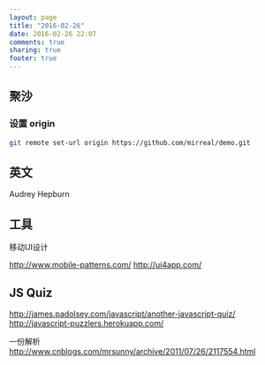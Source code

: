 ```yaml
---
layout: page
title: "2016-02-26"
date: 2016-02-26 22:07
comments: true
sharing: true
footer: true
---
```


## 聚沙

### 设置 origin

```sh
git remote set-url origin https://github.com/mirreal/demo.git
```

## 英文

Audrey Hepburn

## 工具

移动UI设计

http://www.mobile-patterns.com/
http://ui4app.com/

## JS Quiz

http://james.padolsey.com/javascript/another-javascript-quiz/
http://javascript-puzzlers.herokuapp.com/

一份解析 http://www.cnblogs.com/mrsunny/archive/2011/07/26/2117554.html
